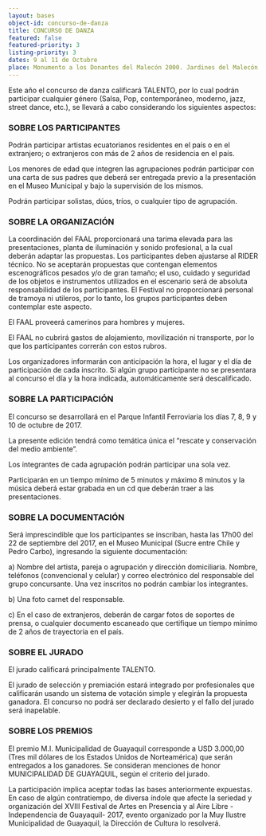 ```yaml
---
layout: bases
object-id: concurso-de-danza
title: CONCURSO DE DANZA
featured: false
featured-priority: 3
listing-priority: 3
dates: 9 al 11 de Octubre
place: Monumento a los Donantes del Malecón 2000. Jardines del Malecón
---
```

Este año el concurso de danza calificará TALENTO, por lo cual podrán participar cualquier género (Salsa, Pop, contemporáneo, moderno, jazz, street dance, etc.), se llevará a cabo considerando los siguientes aspectos: 

### SOBRE LOS PARTICIPANTES
Podrán participar artistas ecuatorianos residentes en el país o en el extranjero; o extranjeros con más de 2 años de residencia en el país.  

Los menores de edad que integren las agrupaciones podrán participar con una carta de sus padres que deberá ser entregada previo a la presentación en el Museo Municipal y bajo la supervisión de los mismos.  

Podrán participar solistas, dúos, tríos, o cualquier tipo de agrupación.
 
### SOBRE LA ORGANIZACIÓN
La coordinación del FAAL proporcionará una tarima elevada para las presentaciones, planta de iluminación y sonido profesional, a la cual deberán adaptar las propuestas. Los participantes deben ajustarse al RIDER técnico. No se aceptarán propuestas que contengan elementos escenográficos pesados y/o de gran tamaño; el uso, cuidado y seguridad de los objetos e instrumentos utilizados en el escenario será de absoluta responsabilidad de los participantes. El Festival no proporcionará personal de tramoya ni utileros, por lo tanto, los grupos participantes deben contemplar este aspecto.  

El FAAL proveerá camerinos para hombres y mujeres.  

El FAAL no cubrirá gastos de alojamiento, movilización ni transporte, por lo que los participantes correrán con estos rubros.  

Los organizadores informarán con anticipación la hora, el lugar y el día de participación de cada inscrito. Si algún grupo participante no se presentara al concurso el día y la hora indicada, automáticamente será descalificado.
 
### SOBRE LA PARTICIPACIÓN
El concurso se desarrollará en el Parque Infantil Ferroviaria los días 7, 8, 9 y 10 de octubre de 2017.  

La presente edición tendrá como temática única el “rescate y conservación del medio ambiente”.  

Los integrantes de cada agrupación podrán participar una sola vez.  

Participarán en un tiempo mínimo de 5 minutos y máximo 8 minutos y la música deberá estar grabada en un cd que deberán traer a las presentaciones.  

### SOBRE LA DOCUMENTACIÓN
Será imprescindible que los participantes se inscriban, hasta las 17h00 del 22 de septiembre del 2017, en el Museo Municipal (Sucre entre Chile y Pedro Carbo), ingresando la siguiente documentación:  

a) Nombre del artista, pareja o agrupación y dirección domiciliaria. Nombre, teléfonos (convencional y celular) y correo electrónico del responsable del grupo concursante. Una vez inscritos no podrán cambiar los integrantes.  

b) Una foto carnet del responsable.  

c) En el caso de extranjeros, deberán de cargar fotos de soportes de prensa, o cualquier documento escaneado que certifique un tiempo mínimo de 2 años de trayectoria en el país.
 
### SOBRE EL JURADO

El jurado calificará principalmente TALENTO.  

El jurado de selección y premiación estará integrado por profesionales que calificarán usando un sistema de votación simple y elegirán la propuesta ganadora.  El concurso no podrá ser declarado desierto y el fallo del jurado será inapelable.

### SOBRE LOS PREMIOS
El premio M.I. Municipalidad de Guayaquil corresponde a USD 3.000,00 (Tres mil dólares de los Estados Unidos de Norteamérica) que serán entregados a los ganadores. Se consideran menciones de honor MUNICIPALIDAD DE GUAYAQUIL, según el criterio del jurado.  

La participación implica aceptar todas las bases anteriormente expuestas. En caso de algún contratiempo, de diversa índole que afecte la seriedad y organización del XVIII Festival de Artes en Presencia y al Aire Libre -Independencia de Guayaquil- 2017, evento organizado por la Muy Ilustre Municipalidad de Guayaquil, la Dirección de Cultura lo resolverá.
